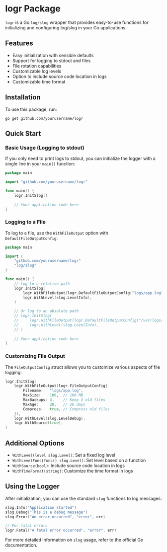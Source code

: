 # logr Package

`logr` is a Go `log/slog` wrapper that provides easy-to-use functions for initializing and configuring log/slog in your Go applications.

## Features

- Easy initialization with sensible defaults
- Support for logging to stdout and files
- File rotation capabilities
- Customizable log levels
- Option to include source code location in logs
- Customizable time format

## Installation

To use this package, run:

```
go get github.com/yourusername/logr
```

## Quick Start

### Basic Usage (Logging to stdout)

If you only need to print logs to stdout, you can initialize the logger with a single line in your `main()` function:

```go
package main

import "github.com/yourusername/logr"

func main() {
    logr.InitSlog()
    
    // Your application code here
}
```

### Logging to a File

To log to a file, use the `WithFileOutput` option with `DefaultFileOutputConfig`:

```go
package main

import (
    "github.com/yourusername/logr"
    "log/slog"
)

func main() {
    // Log to a relative path
    logr.InitSlog(
        logr.WithFileOutput(logr.DefaultFileOutputConfig("logs/app.log")),
        logr.WithLevel(slog.LevelInfo),
    )

    // Or log to an absolute path
    // logr.InitSlog(
    //     logr.WithFileOutput(logr.DefaultFileOutputConfig("/var/logs/myapp/app.log")),
    //     logr.WithLevel(slog.LevelInfo),
    // )
    
    // Your application code here
}
```

### Customizing File Output

The `FileOutputConfig` struct allows you to customize various aspects of file logging:

```go
logr.InitSlog(
    logr.WithFileOutput(logr.FileOutputConfig{
        Filename:   "logs/app.log",
        MaxSize:    100,  // 100 MB
        MaxBackups: 3,    // Keep 3 old files
        MaxAge:     28,   // 28 days
        Compress:   true, // Compress old files
    }),
    logr.WithLevel(slog.LevelDebug),
    logr.WithSource(true),
)
```

## Additional Options

- `WithLevel(level slog.Level)`: Set a fixed log level
- `WithLevelFunc(func() slog.Level)`: Set level based on a function
- `WithSource(bool)`: Include source code location in logs
- `WithTimeFormat(string)`: Customize the time format in logs

## Using the Logger

After initialization, you can use the standard `slog` functions to log messages:

```go
slog.Info("Application started")
slog.Debug("This is a debug message")
slog.Error("An error occurred", "error", err)

// For fatal errors
logr.Fatal("A fatal error occurred", "error", err)
```

For more detailed information on `slog` usage, refer to the official Go documentation.
